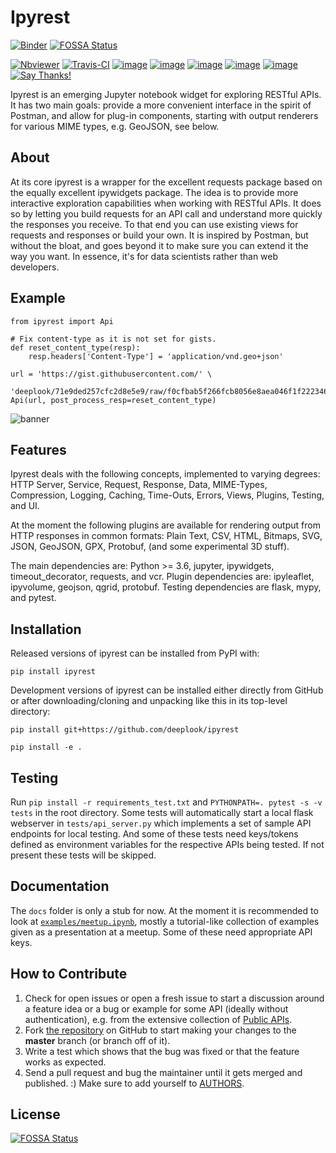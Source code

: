 Ipyrest
=======

[![Binder](https://mybinder.org/badge_logo.svg)](http://beta.mybinder.org/v2/gh/deeplook/ipyrest/master) [![FOSSA Status](https://app.fossa.io/api/projects/git%2Bgithub.com%2Fdeeplook%2Fipyrest.svg?type=shield)](https://app.fossa.io/projects/git%2Bgithub.com%2Fdeeplook%2Fipyrest?ref=badge_shield)

[![Nbviewer](https://img.shields.io/badge/render-nbviewer-orange.svg)](http://nbviewer.jupyter.org/github/deeplook/ipyrest/tree/master/)
[![Travis-CI](http://img.shields.io/travis/deeplook/ipyrest.svg)](https://travis-ci.org/deeplook/ipyrest)
[![image](https://img.shields.io/pypi/implementation/ipyrest.svg)](https://pypi.org/project/ipyrest/)
[![image](https://img.shields.io/pypi/pyversions/ipyrest.svg)](https://pypi.org/project/ipyrest/)
[![image](https://img.shields.io/pypi/v/ipyrest.svg)](https://pypi.org/project/ipyrest/)
[![image](https://img.shields.io/pypi/dm/ipyrest.svg)](https://pypi.org/project/ipyrest/)
[![image](https://img.shields.io/pypi/l/ipyrest.svg)](https://pypi.org/project/ipyrest/)
[![Say Thanks!](https://img.shields.io/badge/Say%20Thanks-!-1EAEDB.svg)](https://saythanks.io/to/deeplook)

Ipyrest is an emerging Jupyter notebook widget for exploring RESTful APIs. It has two main goals: provide a more convenient interface in the spirit of Postman, and allow for plug-in components, starting with output renderers for various MIME types, e.g. GeoJSON, see below.

About
-----

At its core ipyrest is a wrapper for the excellent requests package based on the equally excellent ipywidgets package. The idea is to provide more interactive exploration capabilities when working with RESTful APIs. It does so by letting you build requests for an API call and understand more quickly the responses you receive. To that end you can use existing views for requests and responses or build your own. It is inspired by Postman, but without the bloat, and goes beyond it to make sure you can extend it the way you want. In essence, it's for data scientists rather than web developers. 


Example
-------

``` {.sourceCode .python}
from ipyrest import Api

# Fix content-type as it is not set for gists.
def reset_content_type(resp):
    resp.headers['Content-Type'] = 'application/vnd.geo+json'

url = 'https://gist.githubusercontent.com/' \
      'deeplook/71e9ded257cfc2d8e5e9/raw/f0cfbab5f266fcb8056e8aea046f1f222346b76b/2013.geojson'
Api(url, post_process_resp=reset_content_type)
```

![banner](https://github.com/deeplook/ipyrest/raw/master/images/banner.png "")

Features
--------

Ipyrest deals with the following concepts, implemented to varying degrees: HTTP Server, Service, Request, Response, Data, MIME-Types, Compression, Logging, Caching, Time-Outs, Errors, Views, Plugins, Testing, and UI.

At the moment the following plugins are available for rendering output from HTTP responses in common formats: Plain Text, CSV, HTML, Bitmaps, SVG, JSON, GeoJSON, GPX, Protobuf, (and some experimental 3D stuff).

The main dependencies are: Python >= 3.6, jupyter, ipywidgets, timeout_decorator, requests, and vcr. Plugin dependencies are: ipyleaflet, ipyvolume, geojson, qgrid, protobuf. Testing dependencies are flask, mypy, and pytest.

Installation
------------

Released versions of ipyrest can be installed from PyPI with:

``` {.sourceCode .bash}
pip install ipyrest
```

Development versions of ipyrest can be installed either directly from GitHub or after downloading/cloning and unpacking like this in its top-level directory:

``` {.sourceCode .bash}
pip install git+https://github.com/deeplook/ipyrest

pip install -e .
```

Testing
-------

Run `pip install -r requirements_test.txt` and `PYTHONPATH=. pytest -s -v tests` in the root directory. Some tests will automatically start a local flask webserver in `tests/api_server.py` which implements a set of sample API endpoints for local testing. And some of these tests need keys/tokens defined as environment variables for the respective APIs being tested. If not present these tests will be skipped.

Documentation
-------------

The `docs` folder is only a stub for now. At the moment it is recommended to look at [`examples/meetup.ipynb`](examples/meetup.ipynb), mostly a tutorial-like collection of examples given as a presentation at a meetup. Some of these need appropriate API keys.

How to Contribute
-----------------

1.  Check for open issues or open a fresh issue to start a discussion
    around a feature idea or a bug or example for some API (ideally without
    authentication), e.g. from the extensive collection of
    [Public APIs](https://github.com/toddmotto/public-apis).
2.  Fork [the repository](https://github.com/deeplook/ipyrest) on
    GitHub to start making your changes to the **master** branch (or
    branch off of it).
3.  Write a test which shows that the bug was fixed or that the feature
    works as expected.
4.  Send a pull request and bug the maintainer until it gets merged and
    published. :) Make sure to add yourself to
    [AUTHORS](https://github.com/deeplook/ipyrest/blob/master/AUTHORS.rst).


## License
[![FOSSA Status](https://app.fossa.io/api/projects/git%2Bgithub.com%2Fdeeplook%2Fipyrest.svg?type=large)](https://app.fossa.io/projects/git%2Bgithub.com%2Fdeeplook%2Fipyrest?ref=badge_large)
